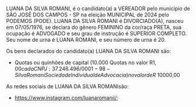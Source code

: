 LUANA DA SILVA ROMANI, é o candidato(a) a VEREADOR pelo município de SÃO JOSÉ DOS CAMPOS - SP na eleição MUNICIPAL de 2024 pelo PODEMOS (PODE). LUANA DA SILVA ROMANI é DIVORCIADO(A), nasceu em 07/05/1976, se declara do gênero FEMININO da cor/raça PRETA, sua ocupação é ADVOGADO e seu grau de instrução é SUPERIOR COMPLETO. Seu nome de urna é LUANA ROMANI, e seu número de urna é 20.

Os bens declarados do candidato(a) LUANA DA SILVA ROMANI são: 
- Quotas ou quinhões de capital (10.000 Quotas no valor R$1,00 cada CNPJ:37.246.496/0001-98 - Silva Romani Sociedade Individual de Advocacia) no valor de R$ 10000,00

As redes sociais de LUANA DA SILVA ROMANIsão:
- https://www.instagram.com/luanaromanii/;